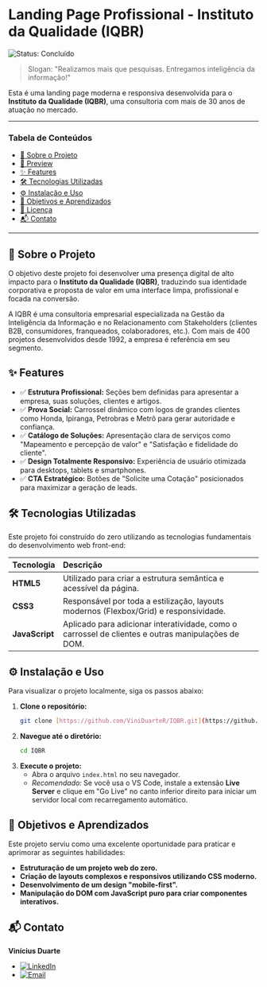 # Landing Page Profissional - Instituto da Qualidade (IQBR)

![Status: Concluído](https://img.shields.io/badge/status-concluído-brightgreen)

> Slogan: "Realizamos mais que pesquisas. Entregamos inteligência da informação!"

Esta é uma landing page moderna e responsiva desenvolvida para o **Instituto da Qualidade (IQBR)**, uma consultoria com mais de 30 anos de atuação no mercado.

---

### Tabela de Conteúdos
* [🚀 Sobre o Projeto](#-sobre-o-projeto)
* [📸 Preview](#-preview)
* [✨ Features](#-features)
* [🛠️ Tecnologias Utilizadas](#️-tecnologias-utilizadas)
* [⚙️ Instalação e Uso](#️-instalação-e-uso)
* [🎯 Objetivos e Aprendizados](#-objetivos-e-aprendizados)
* [📄 Licença](#-licença)
* [📬 Contato](#-contato)

---

## 🚀 Sobre o Projeto

O objetivo deste projeto foi desenvolver uma presença digital de alto impacto para o **Instituto da Qualidade (IQBR)**, traduzindo sua identidade corporativa e proposta de valor em uma interface limpa, profissional e focada na conversão.

A IQBR é uma consultoria empresarial especializada na Gestão da Inteligência da Informação e no Relacionamento com Stakeholders (clientes B2B, consumidores, franqueados, colaboradores, etc.). Com mais de 400 projetos desenvolvidos desde 1992, a empresa é referência em seu segmento.


## ✨ Features

-   ✅ **Estrutura Profissional:** Seções bem definidas para apresentar a empresa, suas soluções, clientes e artigos.
-   ✅ **Prova Social:** Carrossel dinâmico com logos de grandes clientes como Honda, Ipiranga, Petrobras e Metrô para gerar autoridade e confiança.
-   ✅ **Catálogo de Soluções:** Apresentação clara de serviços como "Mapeamento e percepção de valor" e "Satisfação e fidelidade do cliente".
-   ✅ **Design Totalmente Responsivo:** Experiência de usuário otimizada para desktops, tablets e smartphones.
-   ✅ **CTA Estratégico:** Botões de "Solicite uma Cotação" posicionados para maximizar a geração de leads.

## 🛠️ Tecnologias Utilizadas

Este projeto foi construído do zero utilizando as tecnologias fundamentais do desenvolvimento web front-end:

| Tecnologia | Descrição |
| :--- | :--- |
| **HTML5** | Utilizado para criar a estrutura semântica e acessível da página. |
| **CSS3** | Responsável por toda a estilização, layouts modernos (Flexbox/Grid) e responsividade. |
| **JavaScript** | Aplicado para adicionar interatividade, como o carrossel de clientes e outras manipulações de DOM. |

## ⚙️ Instalação e Uso

Para visualizar o projeto localmente, siga os passos abaixo:

1.  **Clone o repositório:**
    ```bash
    git clone [https://github.com/ViniDuarteR/IQBR.git](https://github.com/ViniDuarteR/IQBR.git)
    ```
2.  **Navegue até o diretório:**
    ```bash
    cd IQBR
    ```
3.  **Execute o projeto:**
    -   Abra o arquivo `index.html` no seu navegador.
    -   *Recomendado:* Se você usa o VS Code, instale a extensão **Live Server** e clique em "Go Live" no canto inferior direito para iniciar um servidor local com recarregamento automático.

## 🎯 Objetivos e Aprendizados

Este projeto serviu como uma excelente oportunidade para praticar e aprimorar as seguintes habilidades:

-   **Estruturação de um projeto web do zero.**
-   **Criação de layouts complexos e responsivos utilizando CSS moderno.**
-   **Desenvolvimento de um design "mobile-first".**
-   **Manipulação do DOM com JavaScript puro para criar componentes interativos.**

## 📬 Contato

**Vinícius Duarte**

-   [![LinkedIn](https://img.shields.io/badge/LinkedIn-0077B5?style=for-the-badge&logo=linkedin&logoColor=white)](https://www.linkedin.com/in/vinicius-duarte1/)
-   [![Email](https://img.shields.io/badge/Email-D14836?style=for-the-badge&logo=gmail&logoColor=white)](mailto:viniciusduarterosa@icloud.com)
